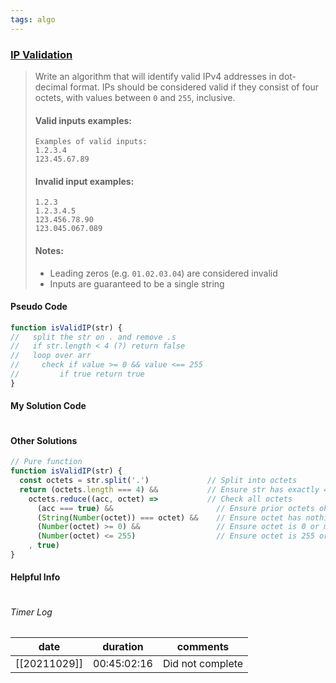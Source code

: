 ```yaml
---
tags: algo
---
```


### [IP Validation](https://www.codewars.com/kata/515decfd9dcfc23bb6000006/train/javascript)

> Write an algorithm that will identify valid IPv4 addresses in dot-decimal format. IPs should be considered valid if they consist of four octets, with values between `0` and `255`, inclusive.
>
>#### Valid inputs examples:
>
>```
>Examples of valid inputs:
>1.2.3.4
>123.45.67.89
>```
>
>#### Invalid input examples:
>
>```
>1.2.3
>1.2.3.4.5
>123.456.78.90
>123.045.067.089
>```
>
>#### Notes:
>-   Leading zeros (e.g. `01.02.03.04`) are considered invalid
>-   Inputs are guaranteed to be a single string

#### Pseudo Code
```js
function isValidIP(str) {
//   split the str on . and remove .s
//   if str.length < 4 (?) return false
//   loop over arr
//     check if value >= 0 && value <== 255
//         if true return true
}
```

#### My Solution Code
```js

```

#### Other Solutions
```js
// Pure function
function isValidIP(str) {
  const octets = str.split('.')             // Split into octets
  return (octets.length === 4) &&           // Ensure str has exactly 4 octets
    octets.reduce((acc, octet) =>           // Check all octets
      (acc === true) &&                       // Ensure prior octets okay
      (String(Number(octet)) === octet) &&    // Ensure octet has nothing funky like spaces, leading 0's, ...
      (Number(octet) >= 0) &&                 // Ensure octet is 0 or more
      (Number(octet) <= 255)                  // Ensure octet is 255 or less
    , true)
}
```

#### Helpful Info

```timer
```
###### Timer Log
| date | duration | comments|
| ---- | -------- | ------- |
| [[20211029]] | 00:45:02:16 | Did not complete |
